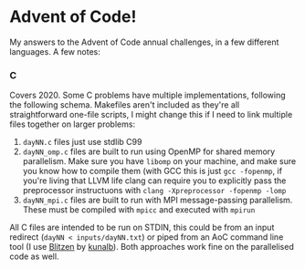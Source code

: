 # Advent of Code!

My answers to the Advent of Code annual challenges, in a few different languages. A few notes:

### C
Covers 2020. Some C problems have multiple implementations, following the following schema. Makefiles aren't included as they're all straightforward one-file scripts, I might change this if I need to link multiple files together on larger problems:

1. `dayNN.c` files just use stdlib C99
2. `dayNN_omp.c` files are built to run using OpenMP for shared memory parallelism. Make sure you have `libomp` on your machine, and make sure you know how to compile them (with GCC this is just `gcc -fopenmp`, if you're living that LLVM life clang can require you to explicitly pass the preprocessor instructuons with `clang -Xpreprocessor -fopenmp -lomp`
3. `dayNN_mpi.c` files are built to run with MPI message-passing parallelism. These must be compiled with `mpicc` and executed with `mpirun`

All C files are intended to be run on STDIN, this could be from an input redirect (`dayNN < inputs/dayNN.txt`) or piped from an AoC command line tool (I use [Blitzen](https://github.com/kunalb/blitzen) by [kunalb](https://github.com/kunalb/)). Both approaches work fine on the parallelised code as well.
